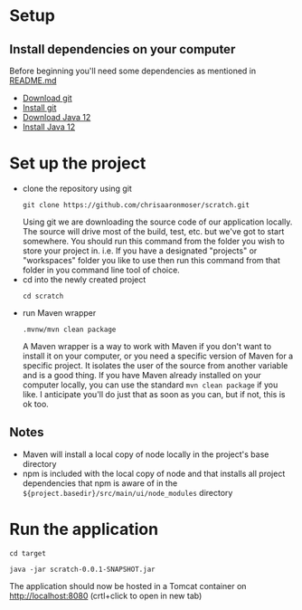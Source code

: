 # Setup
## Install dependencies on your computer
Before beginning you'll need some dependencies as mentioned in 
[README.md](./README.md)

* [Download git](
    https://git-scm.com/downloads)
* [Install git](
    https://git-scm.com/book/en/v2/Getting-Started-Installing-Git)
* [Download Java 12](
    https://jdk.java.net/12/)
* [Install Java 12](
    https://openjdk.java.net/install/)
    
# Set up the project
* clone the repository using git 
    ~~~~
    git clone https://github.com/chrisaaronmoser/scratch.git
    ~~~~
    Using git we are downloading the source code of our application
    locally.  The source will drive most of the build, test, etc. but
    we've got to start somewhere.  You should run this command from the
    folder you wish to store your project in.  i.e. If you have a 
    designated "projects" or "workspaces" folder you like to use then 
    run this command from that folder in you command line tool of 
    choice. 
* cd into the newly created project
    ~~~~
    cd scratch
    ~~~~
* run Maven wrapper
    ~~~~
    .mvnw/mvn clean package
    ~~~~
    A Maven wrapper is a way to work with Maven if you don't want to 
    install it on your computer, or you need a specific version of 
    Maven for a specific project.  It isolates the user of the source
    from another variable and is a good thing.  If you have Maven
    already installed on your computer locally, you can use the standard
    `mvn clean package` if you like.  I anticipate you'll do just that
    as soon as you can, but if not, this is ok too.
    
## Notes
  * Maven will install a local copy of node locally in the project's
      base directory    
  * npm is included with the local copy of node and that installs
      all project dependencies that npm is aware of in the 
      `${project.basedir}/src/main/ui/node_modules` directory
      
# Run the application
~~~~
cd target 
~~~~
~~~~
java -jar scratch-0.0.1-SNAPSHOT.jar
~~~~

The application should now be hosted in a Tomcat container on 
[http://localhost:8080]() (crtl+click to open in new tab)